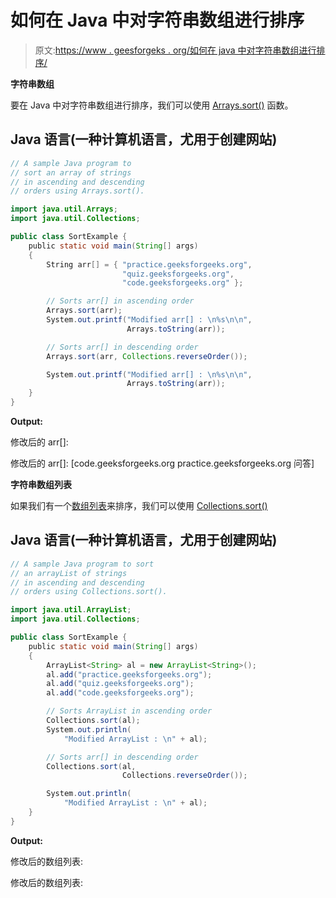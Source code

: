 # 如何在 Java 中对字符串数组进行排序

> 原文:[https://www . geesforgeks . org/如何在 java 中对字符串数组进行排序/](https://www.geeksforgeeks.org/how-to-sort-an-array-of-strings-in-java/)

**字符串数组**

要在 Java 中对字符串数组进行排序，我们可以使用 [Arrays.sort()](https://www.geeksforgeeks.org/arrays-sort-in-java-with-examples/) 函数。

## Java 语言(一种计算机语言，尤用于创建网站)

```java
// A sample Java program to
// sort an array of strings
// in ascending and descending
// orders using Arrays.sort().

import java.util.Arrays;
import java.util.Collections;

public class SortExample {
    public static void main(String[] args)
    {
        String arr[] = { "practice.geeksforgeeks.org",
                         "quiz.geeksforgeeks.org",
                         "code.geeksforgeeks.org" };

        // Sorts arr[] in ascending order
        Arrays.sort(arr);
        System.out.printf("Modified arr[] : \n%s\n\n",
                          Arrays.toString(arr));

        // Sorts arr[] in descending order
        Arrays.sort(arr, Collections.reverseOrder());

        System.out.printf("Modified arr[] : \n%s\n\n",
                          Arrays.toString(arr));
    }
}
```

**Output:** 

修改后的 arr[]:

修改后的 arr[]:
[code.geeksforgeeks.org practice.geeksforgeeks.org 问答]

**字符串数组列表**

如果我们有一个[数组列表](https://www.geeksforgeeks.org/arraylist-in-java/)来排序，我们可以使用 [Collections.sort()](https://www.geeksforgeeks.org/collections-sort-java-examples/)

## Java 语言(一种计算机语言，尤用于创建网站)

```java
// A sample Java program to sort
// an arrayList of strings
// in ascending and descending
// orders using Collections.sort().

import java.util.ArrayList;
import java.util.Collections;

public class SortExample {
    public static void main(String[] args)
    {
        ArrayList<String> al = new ArrayList<String>();
        al.add("practice.geeksforgeeks.org");
        al.add("quiz.geeksforgeeks.org");
        al.add("code.geeksforgeeks.org");

        // Sorts ArrayList in ascending order
        Collections.sort(al);
        System.out.println(
            "Modified ArrayList : \n" + al);

        // Sorts arr[] in descending order
        Collections.sort(al,
                         Collections.reverseOrder());

        System.out.println(
            "Modified ArrayList : \n" + al);
    }
}
```

**Output:** 

修改后的数组列表:

修改后的数组列表: